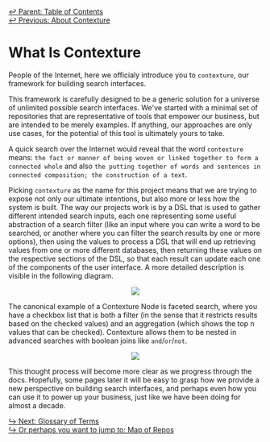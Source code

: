 ﻿[↩  Parent: Table of Contents](../README.md)  
[↩  Previous: About Contexture](README.md)

# What Is Contexture

People of the Internet, here we officialy introduce you to
`contexture`, our framework for building search interfaces.

This framework is carefully designed to be a generic solution for a
universe of unlimited possible search interfaces. We've started with a
minimal set of repositories that are representative of tools that
empower our business, but are intended to be merely examples. If
anything, our approaches are only use cases, for the potential of
this tool is ultimately yours to take.

A quick search over the Internet would reveal that the word
`contexture` means: `the fact or manner of being woven or linked
together to form a connected whole` and also `the putting together of
words and sentences in connected composition; the construction of a
text`.

Picking `contexture` as the name for this project means that we are
trying to expose not only our ultimate intentions, but also more or
less how the system is built. The way our projects work is by a DSL
that is used to gather different intended search inputs, each one
representing some useful abstraction of a search filter (like an input
where you can write a word to be searched, or another where you can
filter the search results by one or more options), then using the
values to process a DSL that will end up retrieving values from one or
more different databases, then returning these values on the
respective sections of the DSL, so that each result can update each
one of the components of the user interface. A more detailed
description is visible in the following diagram.

<p align="center"><img src="https://i.imgur.com/L96DVYh.png" /></p>

The canonical example of a Contexture Node is faceted search, where
you have a checkbox list that is both a filter (in the sense that it
restricts results based on the checked values) and an aggregation
(which shows the top n values that can be checked). Contexture allows
them to be nested in advanced searches with boolean joins like
`and`/`or`/`not`.

<p align="center"><img src="https://i.imgur.com/8ui0t4h.png" /></p>

This thought process will become more clear as we progress through the
docs. Hopefully, some pages later it will be easy to grasp how we
provide a new perspective on building search interfaces, and perhaps
even how you can use it to power up your business, just like we have
been doing for almost a decade.

[↪ Next: Glossary of Terms](glossary-of-terms.md)  
[↪ Or perhaps you want to jump to: Map of Repos](map-of-repos.md)

